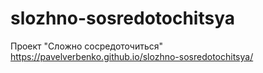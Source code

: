 # slozhno-sosredotochitsya
Проект "Сложно сосредоточиться"
https://pavelverbenko.github.io/slozhno-sosredotochitsya/
